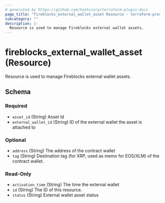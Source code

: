 ```yaml
---
# generated by https://github.com/hashicorp/terraform-plugin-docs
page_title: "fireblocks_external_wallet_asset Resource - terraform-provider-fireblocks"
subcategory: ""
description: |-
  Resource is used to manage Fireblocks external wallet assets.
---
```


# fireblocks_external_wallet_asset (Resource)

Resource is used to manage Fireblocks external wallet assets.



<!-- schema generated by tfplugindocs -->
## Schema

### Required

- `asset_id` (String) Asset Id
- `external_wallet_id` (String) ID of the external wallet the asset is attached to

### Optional

- `address` (String) The address of the contract wallet
- `tag` (String) Destination tag (for XRP, used as memo for EOS/XLM) of the contract wallet.

### Read-Only

- `activation_time` (String) The time the external wallet
- `id` (String) The ID of this resource.
- `status` (String) External wallet asset status


